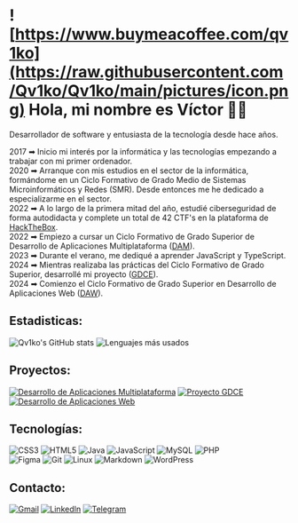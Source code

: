 # ![https://www.buymeacoffee.com/qv1ko](https://raw.githubusercontent.com/Qv1ko/Qv1ko/main/pictures/icon.png) Hola, mi nombre es Víctor 👋🏼

Desarrollador de software y entusiasta de la tecnología desde hace años.

2017 ➡ Inicio mi interés por la informática y las tecnologías empezando a trabajar con mi primer ordenador.
</br>
2020 ➡ Arranque con mis estudios en el sector de la informática, formándome en un Ciclo Formativo de Grado Medio de Sistemas Microinformáticos y Redes (SMR). Desde entonces me he dedicado a especializarme en el sector.
</br>
2022 ➡ A lo largo de la primera mitad del año, estudié ciberseguridad de forma autodidacta y complete un total de 42 CTF's en la plataforma de [HackTheBox](https://app.hackthebox.com/profile/924054).
</br>
2022 ➡ Empiezo a cursar un Ciclo Formativo de Grado Superior de Desarrollo de Aplicaciones Multiplataforma ([DAM](https://github.com/Qv1ko/DAM)).
</br>
2023 ➡ Durante el verano, me dediqué a aprender JavaScript y TypeScript.
</br>
2024 ➡ Mientras realizaba las prácticas del Ciclo Formativo de Grado Superior, desarrollé mi proyecto ([GDCE](https://github.com/Qv1ko/GDCE)).
</br>
2024 ➡ Comienzo el Ciclo Formativo de Grado Superior en Desarrollo de Aplicaciones Web ([DAW](https://github.com/Qv1ko/DAW)).

## Estadisticas:

![Qv1ko's GitHub stats](https://github-readme-stats.vercel.app/api?username=qv1ko&show_icons=true&locale=es&theme=dark#gh-dark-mode-only)
![Lenguajes más usados](https://github-readme-stats.vercel.app/api/top-langs/?username=qv1ko&layout=compact&locale=es&theme=dark)

## Proyectos:
[![Desarrollo de Aplicaciones Multiplataforma](https://github-readme-stats.vercel.app/api/pin/?username=qv1ko&repo=dam&locale=es&theme=dark)](https://github.com/qv1ko/dam)
[![Proyecto GDCE](https://github-readme-stats.vercel.app/api/pin/?username=qv1ko&repo=gdce&locale=es&theme=dark)](https://github.com/qv1ko/gdce)
[![Desarrollo de Aplicaciones Web](https://github-readme-stats.vercel.app/api/pin/?username=qv1ko&repo=daw&locale=es&theme=dark)](https://github.com/qv1ko/daw)

## Tecnologías:
![CSS3](https://img.shields.io/badge/CSS3-1572B6?style=for-the-badge&logo=css3&logoColor=1572B6&labelColor=101010)
![HTML5](https://img.shields.io/badge/HTML5-E34F26?style=for-the-badge&logo=html5&logoColor=E34F26&labelColor=101010)
![Java](https://img.shields.io/badge/Java-F80000?style=for-the-badge&logo=openjdk&logoColor=F80000&labelColor=101010)
![JavaScript](https://img.shields.io/badge/JavaScript-F7DF1E?style=for-the-badge&logo=javascript&logoColor=F7DF1E&labelColor=101010)
![MySQL](https://img.shields.io/badge/MySQL-4479A1?style=for-the-badge&logo=mysql&logoColor=4479A1&labelColor=101010)
![PHP](https://img.shields.io/badge/PHP-777BB4?style=for-the-badge&logo=php&logoColor=777BB4&labelColor=101010)
</br>
![Figma](https://img.shields.io/badge/Figma-F24E1E?style=for-the-badge&logo=figma&logoColor=F24E1E&labelColor=101010)
![Git](https://img.shields.io/badge/Git-F05032?style=for-the-badge&logo=git&logoColor=F05032&labelColor=101010)
![Linux](https://img.shields.io/badge/Linux-FCC624?style=for-the-badge&logo=linux&logoColor=FCC624&labelColor=101010)
![Markdown](https://img.shields.io/badge/Markdown-000000?style=for-the-badge&logo=markdown&logoColor=000000&labelColor=101010)
![WordPress](https://img.shields.io/badge/WordPress-21759B?style=for-the-badge&logo=wordpress&logoColor=21759B&labelColor=101010)

## Contacto:
[![Gmail](https://img.shields.io/badge/vicgarmur947@gmail.com-EA4335?style=for-the-badge&logo=gmail&logoColor=white&labelColor=101010)](mailto:vicgarmur947@gmail.com)
[![LinkedIn](https://img.shields.io/badge/LinkedIn-0A66C2?style=for-the-badge&logo=linkedin&logoColor=white&labelColor=101010)](https://www.linkedin.com/in/qv1ko/)
[![Telegram](https://img.shields.io/badge/Telegram-26A5E4?style=for-the-badge&logo=telegram&logoColor=white&labelColor=101010)](https://t.me/Qv1ko)
